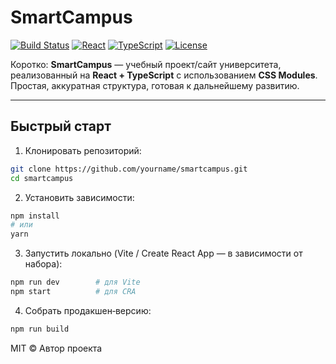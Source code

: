 # SmartCampus

[![Build Status](https://img.shields.io/badge/build-passing-brightgreen)](https://example.com) [![React](https://img.shields.io/badge/React-17.0.0-blue)](https://reactjs.org) [![TypeScript](https://img.shields.io/badge/TypeScript-4.0.0-blueviolet)](https://www.typescriptlang.org) [![License](https://img.shields.io/badge/license-MIT-lightgrey)](./LICENSE)

Коротко: **SmartCampus** — учебный проект/сайт университета, реализованный на **React + TypeScript** с использованием **CSS Modules**. Простая, аккуратная структура, готовая к дальнейшему развитию.

---


## Быстрый старт

1. Клонировать репозиторий:

```bash
git clone https://github.com/yourname/smartcampus.git
cd smartcampus
```

2. Установить зависимости:

```bash
npm install
# или
yarn
```

3. Запустить локально (Vite / Create React App — в зависимости от набора):

```bash
npm run dev        # для Vite
npm start          # для CRA
```

4. Собрать продакшен‑версию:

```bash
npm run build
```


MIT © Автор проекта
